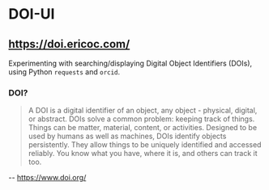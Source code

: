 # DOI-UI
## https://doi.ericoc.com/

Experimenting with searching/displaying Digital Object Identifiers (DOIs),
using Python `requests` and `orcid`.

### DOI?
> A DOI is a digital identifier of an object, any object -
physical, digital, or abstract. DOIs solve a common problem:
keeping track of things. Things can be matter, material, content, or
activities. Designed to be used by humans as well as machines,
DOIs identify objects persistently. They allow things to be uniquely
identified and accessed reliably. You know what you have, where it is,
and others can track it too.

-- https://www.doi.org/
